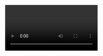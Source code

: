 <html>
<head>
	<title>HLS</title>
	<script type="text/javascript" src="jquery-2.2.4.min.js"></script>
	<script src="https://cdn.jsdelivr.net/hls.js/latest/hls.min.js"></script>
	<style type="text/css">
	.video{
		width: 400px;
		height: 300px;
	}
	</style>
</head>
<body>
<video id="video" autoplay="true" controls="true"></video>
<script>
 	var body = $('body');
 	body.css({
 		width:'100%',
 		margin:0
 	});
 	var video = $('#video');
 	video.width($(window).width());
 	video.height($(window).height());

 	if(Hls.isSupported()) {
	    var hls = new Hls();
	    hls.loadSource('http://www.streambox.fr/playlists/test_001/stream.m3u8');
	    hls.attachMedia(video.get(0));
	    hls.on(Hls.Events.MANIFEST_PARSED,function() {
	      video.play();
	  });
	 }else{
	 	video.html('不支持的视频');
	 }
</script>

</body>
</html>
